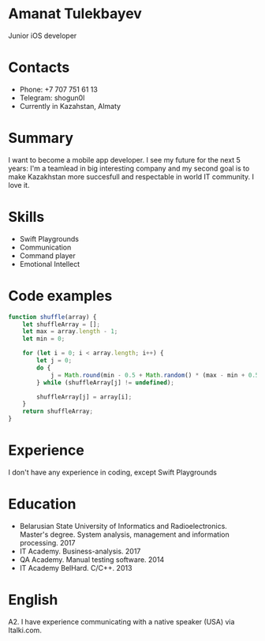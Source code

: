 # Amanat Tulekbayev
Junior iOS developer


# Contacts
* Phone: +7 707 751 61 13
* Telegram: shogun0l
* Currently in Kazahstan, Almaty

# Summary 
I want to become a mobile app developer. I see my future for the next 5 years: I'm a teamlead in big interesting company and my second goal is to make Kazakhstan more succesfull and respectable in world IT community. I love it.

# Skills
* Swift Playgrounds
* Communication
* Command player
* Emotional Intellect 

# Code examples
```javascript
function shuffle(array) {
    let shuffleArray = [];
    let max = array.length - 1;
    let min = 0;

    for (let i = 0; i < array.length; i++) {
        let j = 0;
        do {
            j = Math.round(min - 0.5 + Math.random() * (max - min + 0.5));
        } while (shuffleArray[j] != undefined);

        shuffleArray[j] = array[i];
    }
    return shuffleArray;
}
```


# Experience 
I don't have any experience in coding, except Swift Playgrounds

# Education 
* Belarusian State University of Informatics and Radioelectronics.
Master's degree. System analysis, management and information processing. 2017
* IT Academy. Business-analysis. 2017
* QA Academy. Manual testing software. 2014
* IT Academy BelHard. С/С++. 2013


# English  
A2. I have experience communicating with a native speaker (USA) via Italki.com.
